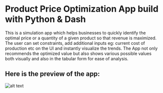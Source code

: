 # Product Price Optimization App build with Python & Dash
This is a simulation app which helps businesses to quickly identify the optimal price or a quantity of a given product so that revenue is maximized. The user can set constraints, add additional inputs eg: current cost of production etc on the UI and instantly visualize the trends. The App not only recommends the optimized value but also shows various possible values both visually and also in the tabular form for ease of analysis. 

## Here is the preview of the app:</br>
![alt text](https://github.com/amitvkulkarni/Data-Apps/blob/79455ea2bd3c93c0517aa4f9757899358bc4cae8/Price%20Opitimization/Home.png)




